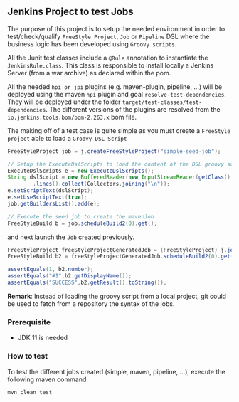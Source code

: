 ## Jenkins Project to test Jobs

The purpose of this project is to setup the needed environment in order to test/check/qualify
`FreeStyle Project`, `Job` or `Pipeline` DSL where the business logic has been developed using `Groovy scripts`.

All the Junit test classes include a `@Rule` annotation to instantiate the `JenkinsRule.class`. This class is responsible to
install locally a Jenkins Server (from a war archive) as declared within the pom.

All the needed `hpi or jpi` plugins (e.g. maven-plugin, pipeline, ...) will be deployed using the maven `hpi` plugin and goal `resolve-test-dependencies`.
They will be deployed under the folder `target/test-classes/test-dependencies`. The different versions of the plugins are resolved from the `io.jenkins.tools.bom/bom-2.263.x` bom file.

The making off of a test case is quite simple as you must create a `FreeStyle project` able to load a `Groovy DSL Script`
```java
FreeStyleProject job = j.createFreeStyleProject("simple-seed-job");

// Setup the ExecuteDslScripts to load the content of the DSL groovy script = mavenJob.groovy
ExecuteDslScripts e = new ExecuteDslScripts();
String dslScript = new BufferedReader(new InputStreamReader(getClass().getResourceAsStream("/simpleJob.groovy")))
        .lines().collect(Collectors.joining("\n"));
e.setScriptText(dslScript);
e.setUseScriptText(true);
job.getBuildersList().add(e);

// Execute the seed job to create the mavenJob
FreeStyleBuild b = job.scheduleBuild2(0).get();
```
and next launch the `Job` created previously.
```java
FreeStyleProject freeStyleProjectGeneratedJob = (FreeStyleProject) j.jenkins.getItem("hello-world");
FreeStyleBuild b2 = freeStyleProjectGeneratedJob.scheduleBuild2(0).get();

assertEquals(1, b2.number);
assertEquals("#1",b2.getDisplayName());
assertEquals("SUCCESS",b2.getResult().toString());
```

**Remark**: Instead of loading the groovy script from a local project, git could be used to fetch from a repository the syntax of the jobs.

### Prerequisite

- JDK 11 is needed

### How to test

To test the different jobs created (simple, maven, pipeline, ...), execute the following maven command:
```
mvn clean test
```